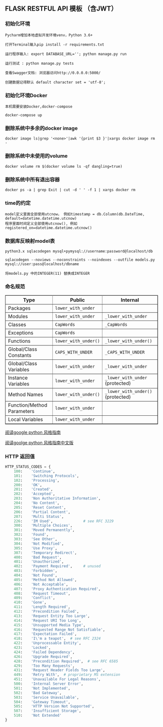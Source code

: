 ## FLASK RESTFUL API 模板 （含JWT）

### 初始化环境

    Pycharm增加本地虚拟开发环境venv，Python 3.6+

    打开Terminal输入pip install -r requirements.txt

    运行程序输入: export DATABASE_URL=''; python manage.py run

    运行测试 : python manage.py tests
    
    查看Swagger文档: 浏览器访问http://0.0.0.0:5000/
    
    创建数据记得默认 default character set = 'utf-8';

### 初始化环境Docker
	本机需要安装Docker,docker-compose
	
	docker-compose up

### 删除系统中多余的docker image
    docker image ls|grep '<none>'|awk '{print $3 }'|xargs docker image rm -

### 删除系统中未使用的volume 
    docker volume rm $(docker volume ls -qf dangling=true)
    
### 删除系统中所有退出容器   
    docker ps -a | grep Exit | cut -d ' ' -f 1 | xargs docker rm

### time的约定
    model定义里面全部使用utcnow， 例如timestamp = db.Column(db.DateTime, default=datetime.datetime.utcnow)
    程序里面时间定义全部使用utcnow(), 例如 registered_on=datetime.datetime.utcnow()

### 数据库反映射model表
    python3.x sqlacodegen mysql+pymysql://username:password@localhost/db

	sqlacodegen --noviews --noconstraints --noindexes --outfile models.py mysql://user:pass@localhost/dbname
	
	将models.py 中的INTEGER(11) 替换成INTEGER
	
### 命名规范

<table rules="all" border="1" summary="Guidelines from Guido's Recommendations"
       cellspacing="2" cellpadding="2">

  <tr>
    <th>Type</th>
    <th>Public</th>
    <th>Internal</th>
  </tr>

  <tr>
    <td>Packages</td>
    <td><code>lower_with_under</code></td>
    <td></td>
  </tr>

  <tr>
    <td>Modules</td>
    <td><code>lower_with_under</code></td>
    <td><code>_lower_with_under</code></td>
  </tr>

  <tr>
    <td>Classes</td>
    <td><code>CapWords</code></td>
    <td><code>_CapWords</code></td>
  </tr>

  <tr>
    <td>Exceptions</td>
    <td><code>CapWords</code></td>
    <td></td>
  </tr>

  <tr>
    <td>Functions</td>
    <td><code>lower_with_under()</code></td>
    <td><code>_lower_with_under()</code></td>
  </tr>

  <tr>
    <td>Global/Class Constants</td>
    <td><code>CAPS_WITH_UNDER</code></td>
    <td><code>_CAPS_WITH_UNDER</code></td>
  </tr>

  <tr>
    <td>Global/Class Variables</td>
    <td><code>lower_with_under</code></td>
    <td><code>_lower_with_under</code></td>
  </tr>

  <tr>
    <td>Instance Variables</td>
    <td><code>lower_with_under</code></td>
    <td><code>_lower_with_under</code> (protected)</td>
  </tr>

  <tr>
    <td>Method Names</td>
    <td><code>lower_with_under()</code></td>
    <td><code>_lower_with_under()</code> (protected)</td>
  </tr>

  <tr>
    <td>Function/Method Parameters</td>
    <td><code>lower_with_under</code></td>
    <td></td>
  </tr>

  <tr>
    <td>Local Variables</td>
    <td><code>lower_with_under</code></td>
    <td></td>
  </tr>

</table>

[阅读google python 风格指南](https://github.com/google/styleguide/blob/gh-pages/pyguide.md)

[阅读goolge python 风格指南中文版](https://github.com/zh-google-styleguide/zh-google-styleguide/blob/master/google-python-styleguide/python_style_rules.rst)
	

### HTTP 返回值
```python
HTTP_STATUS_CODES = {
    100:    'Continue',
    101:    'Switching Protocols',
    102:    'Processing',
    200:    'OK',
    201:    'Created',
    202:    'Accepted',
    203:    'Non Authoritative Information',
    204:    'No Content',
    205:    'Reset Content',
    206:    'Partial Content',
    207:    'Multi Status',
    226:    'IM Used',              # see RFC 3229
    300:    'Multiple Choices',
    301:    'Moved Permanently',
    302:    'Found',
    303:    'See Other',
    304:    'Not Modified',
    305:    'Use Proxy',
    307:    'Temporary Redirect',
    400:    'Bad Request',
    401:    'Unauthorized',
    402:    'Payment Required',     # unused
    403:    'Forbidden',
    404:    'Not Found',
    405:    'Method Not Allowed',
    406:    'Not Acceptable',
    407:    'Proxy Authentication Required',
    408:    'Request Timeout',
    409:    'Conflict',
    410:    'Gone',
    411:    'Length Required',
    412:    'Precondition Failed',
    413:    'Request Entity Too Large',
    414:    'Request URI Too Long',
    415:    'Unsupported Media Type',
    416:    'Requested Range Not Satisfiable',
    417:    'Expectation Failed',
    418:    'I\'m a teapot',  # see RFC 2324
    422:    'Unprocessable Entity',
    423:    'Locked',
    424:    'Failed Dependency',
    426:    'Upgrade Required',
    428:    'Precondition Required',  # see RFC 6585
    429:    'Too Many Requests',
    431:    'Request Header Fields Too Large',
    449:    'Retry With',  # proprietary MS extension
    451:    'Unavailable For Legal Reasons',
    500:    'Internal Server Error',
    501:    'Not Implemented',
    502:    'Bad Gateway',
    503:    'Service Unavailable',
    504:    'Gateway Timeout',
    505:    'HTTP Version Not Supported',
    507:    'Insufficient Storage',
    510:    'Not Extended'
}
```